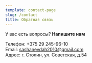 ```yaml
---
template: contact-page
slug: /contact
title: Обратная связь
---
```

У вас есть вопросы? **Напишите нам**

Телефон: +375 29 245-96-10\
Email: sashanevdah2010@gmail.com\
Адрес: г. Столин, ул. Советская, д.54